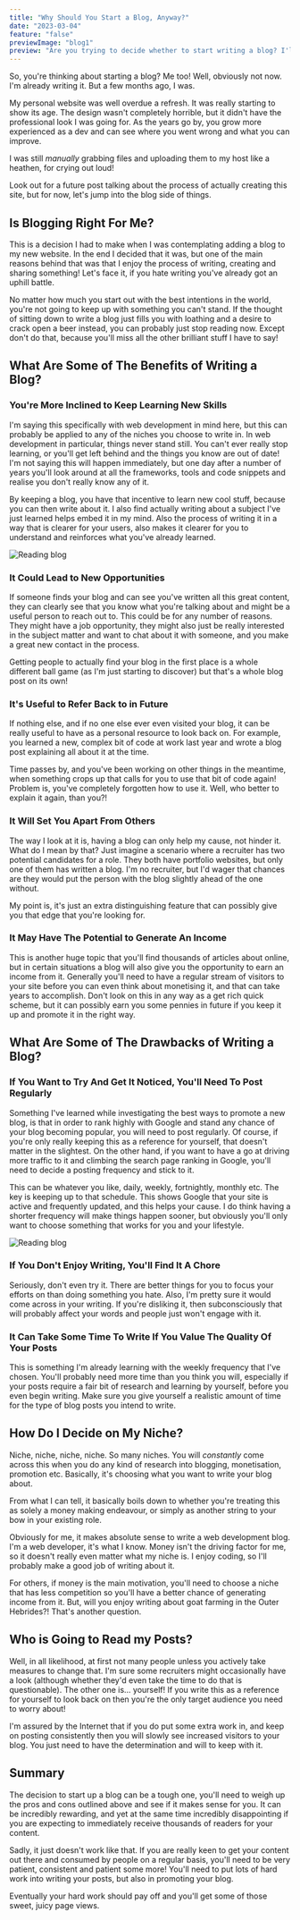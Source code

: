 ```yaml
---
title: "Why Should You Start a Blog, Anyway?"
date: "2023-03-04"
feature: "false"
previewImage: "blog1"
preview: "Are you trying to decide whether to start writing a blog? I'll discuss some of the benefits (and the drawbacks) and you can see if it sounds right for you."
---
```


So, you're thinking about starting a blog? Me too! Well, obviously not now. I'm already writing it. But a few months ago, I was.

My personal website was well overdue a refresh. It was really starting to show its age. The design wasn't completely horrible, but it didn't have the professional look I was going for. As the years go by, you grow more experienced as a dev and can see where you went wrong and what you can improve.

I was still _manually_ grabbing files and uploading them to my host like a heathen, for crying out loud!

Look out for a future post talking about the process of actually creating this site, but for now, let's jump into the blog side of things.

## Is Blogging Right For Me?

This is a decision I had to make when I was contemplating adding a blog to my new website. In the end I decided that it was, but one of the main reasons behind that was that I enjoy the process of writing, creating and sharing something! Let's face it, if you hate writing you've already got an uphill battle.

No matter how much you start out with the best intentions in the world, you're not going to keep up with something you can't stand. If the thought of sitting down to write a blog just fills you with loathing and a desire to crack open a beer instead, you can probably just stop reading now. Except don't do that, because you'll miss all the other brilliant stuff I have to say!

## What Are Some of The Benefits of Writing a Blog?

### You're More Inclined to Keep Learning New Skills

I'm saying this specifically with web development in mind here, but this can probably be applied to any of the niches you choose to write in. In web development in particular, things never stand still. You can't ever really stop learning, or you'll get left behind and the things you know are out of date! I'm not saying this will happen immediately, but one day after a number of years you'll look around at all the frameworks, tools and code snippets and realise you don't really know any of it.

By keeping a blog, you have that incentive to learn new cool stuff, because you can then write about it. I also find actually writing about a subject I've just learned helps embed it in my mind. Also the process of writing it in a way that is clearer for your users, also makes it clearer for you to understand and reinforces what you've already learned.

![Reading blog](../images/blog33.webp "inline")

### It Could Lead to New Opportunities

If someone finds your blog and can see you've written all this great content, they can clearly see that you know what you're talking about and might be a useful person to reach out to. This could be for any number of reasons. They might have a job opportunity, they might also just be really interested in the subject matter and want to chat about it with someone, and you make a great new contact in the process.

Getting people to actually find your blog in the first place is a whole different ball game (as I'm just starting to discover) but that's a whole blog post on its own!

### It's Useful to Refer Back to in Future

If nothing else, and if no one else ever even visited your blog, it can be really useful to have as a personal resource to look back on. For example, you learned a new, complex bit of code at work last year and wrote a blog post explaining all about it at the time.

Time passes by, and you've been working on other things in the meantime, when something crops up that calls for you to use that bit of code again! Problem is, you've completely forgotten how to use it. Well, who better to explain it again, than you?!

### It Will Set You Apart From Others

The way I look at it is, having a blog can only help my cause, not hinder it. What do I mean by that? Just imagine a scenario where a recruiter has two potential candidates for a role. They both have portfolio websites, but only one of them has written a blog. I'm no recruiter, but I'd wager that chances are they would put the person with the blog slightly ahead of the one without.

My point is, it's just an extra distinguishing feature that can possibly give you that edge that you're looking for.

### It May Have The Potential to Generate An Income

This is another huge topic that you'll find thousands of articles about online, but in certain situations a blog will also give you the opportunity to earn an income from it. Generally you'll need to have a regular stream of visitors to your site before you can even think about monetising it, and that can take years to accomplish. Don't look on this in any way as a get rich quick scheme, but it can possibly earn you some pennies in future if you keep it up and promote it in the right way.

## What Are Some of The Drawbacks of Writing a Blog?

### If You Want to Try And Get It Noticed, You'll Need To Post Regularly

Something I've learned while investigating the best ways to promote a new blog, is that in order to rank highly with Google and stand any chance of your blog becoming popular, you will need to post regularly. Of course, if you're only really keeping this as a reference for yourself, that doesn't matter in the slightest. On the other hand, if you want to have a go at driving more traffic to it and climbing the search page ranking in Google, you'll need to decide a posting frequency and stick to it.

This can be whatever you like, daily, weekly, fortnightly, monthly etc. The key is keeping up to that schedule. This shows Google that your site is active and frequently updated, and this helps your cause. I do think having a shorter frequency will make things happen sooner, but obviously you'll only want to choose something that works for you and your lifestyle.

![Reading blog](../images/blog22.webp "inline")

### If You Don't Enjoy Writing, You'll Find It A Chore

Seriously, don't even try it. There are better things for you to focus your efforts on than doing something you hate. Also, I'm pretty sure it would come across in your writing. If you're disliking it, then subconsciously that will probably affect your words and people just won't engage with it.

### It Can Take Some Time To Write If You Value The Quality Of Your Posts

This is something I'm already learning with the weekly frequency that I've chosen. You'll probably need more time than you think you will, especially if your posts require a fair bit of research and learning by yourself, before you even begin writing. Make sure you give yourself a realistic amount of time for the type of blog posts you intend to write.

## How Do I Decide on My Niche?

Niche, niche, niche, niche. So many niches. You will _constantly_ come across this when you do any kind of research into blogging, monetisation, promotion etc. Basically, it's choosing what you want to write your blog about.

From what I can tell, it basically boils down to whether you're treating this as solely a money making endeavour, or simply as another string to your bow in your existing role.

Obviously for me, it makes absolute sense to write a web development blog. I'm a web developer, it's what I know. Money isn't the driving factor for me, so it doesn't really even matter what my niche is. I enjoy coding, so I'll probably make a good job of writing about it.

For others, if money is the main motivation, you'll need to choose a niche that has less competition so you'll have a better chance of generating income from it. But, will you enjoy writing about goat farming in the Outer Hebrides?! That's another question.

## Who is Going to Read my Posts?

Well, in all likelihood, at first not many people unless you actively take measures to change that. I'm sure some recruiters might occasionally have a look (although whether they'd even take the time to do that is questionable). The other one is... yourself! If you write this as a reference for yourself to look back on then you're the only target audience you need to worry about!

I'm assured by the Internet that if you do put some extra work in, and keep on posting consistently then you will slowly see increased visitors to your blog. You just need to have the determination and will to keep with it.

## Summary

The decision to start up a blog can be a tough one, you'll need to weigh up the pros and cons outlined above and see if it makes sense for you. It can be incredibly rewarding, and yet at the same time incredibly disappointing if you are expecting to immediately receive thousands of readers for your content.

Sadly, it just doesn't work like that. If you are really keen to get your content out there and consumed by people on a regular basis, you'll need to be very patient, consistent and patient some more! You'll need to put lots of hard work into writing your posts, but also in promoting your blog.

Eventually your hard work should pay off and you'll get some of those sweet, juicy page views.
